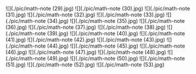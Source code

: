 ![](./pic/math-note (29).jpg)
![](./pic/math-note (30).jpg)
![](./pic/math-note (31).jpg)
![](./pic/math-note (32).jpg)
![](./pic/math-note (33).jpg)
![](./pic/math-note (34).jpg)
![](./pic/math-note (35).jpg)
![](./pic/math-note (36).jpg)
![](./pic/math-note (37).jpg)
![](./pic/math-note (38).jpg)
![](./pic/math-note (39).jpg)
![](./pic/math-note (40).jpg)
![](./pic/math-note (41).jpg)
![](./pic/math-note (42).jpg)
![](./pic/math-note (43).jpg)
![](./pic/math-note (44).jpg)
![](./pic/math-note (45).jpg)
![](./pic/math-note (46).jpg)
![](./pic/math-note (47).jpg)
![](./pic/math-note (48).jpg)
![](./pic/math-note (49).jpg)
![](./pic/math-note (50).jpg)
![](./pic/math-note (51).jpg)
![](./pic/math-note (52).jpg)
![](./pic/math-note (53).jpg)
